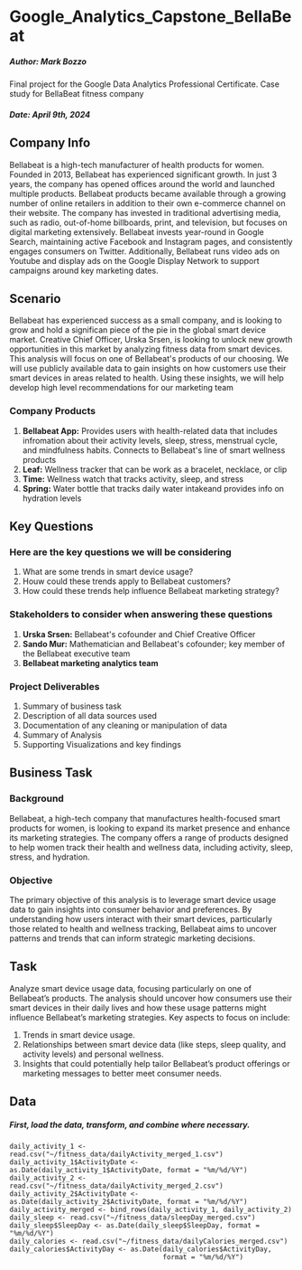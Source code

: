 # Google_Analytics_Capstone_BellaBeat
##### Author: Mark Bozzo
Final project for the Google Data Analytics Professional Certificate. Case study for BellaBeat fitness company
##### Date: April 9th, 2024

## Company Info
Bellabeat is a high-tech manufacturer of health products for women. Founded in 2013, Bellabeat has experienced significant growth. In just 3 years, the company has opened offices around the world and launched multiple products. Bellabeat products became available through a growing number of online retailers in addition to their own e-commerce channel on their website. The company has invested in traditional advertising media, such as radio, out-of-home billboards, print, and television, but focuses on digital marketing extensively. Bellabeat invests year-round in Google Search, maintaining active Facebook and Instagram pages, and consistently engages consumers on Twitter. Additionally, Bellabeat runs video ads on Youtube and display ads on the Google Display Network to support campaigns around key marketing dates.


## Scenario
Bellabeat has experienced success as a small company, and is looking to grow and hold a significan piece of the pie in the global smart device market. Creative Chief Officer, Urska Srsen, is looking to unlock new growth opportunities in this market by analyzing fitness data from smart devices. This analysis will focus on one of Bellabeat's products of our choosing. We will use publicly available data to gain insights on how customers use their smart devices in areas related to health. Using these insights, we will help develop high level recommendations for our marketing team 

### Company Products
  1) **Bellabeat App:** Provides users with health-related data that includes infromation about their activity levels, sleep, stress, menstrual cycle, and mindfulness habits. Connects to Bellabeat's line of smart wellness products
  2) **Leaf:** Wellness tracker that can be work as a bracelet, necklace, or clip
  3) **Time:** Wellness watch that tracks activity, sleep, and stress
  4) **Spring:** Water bottle that tracks daily water intakeand provides info on hydration levels


## Key Questions
### Here are the key questions we will be considering
  1) What are some trends in smart device usage?
  2) Houw could these trends apply to Bellabeat customers?
  3) How could these trends help influence Bellabeat marketing strategy?

### Stakeholders to consider when answering these questions
  1) **Urska Srsen:** Bellabeat's cofounder and Chief Creative Officer
  2) **Sando Mur:** Mathematician and Bellabeat's cofounder; key member of the Bellabeat executive team
  3) **Bellabeat marketing analytics team** 

### Project Deliverables
  1) Summary of business task
  2) Description of all data sources used
  3) Documentation of any cleaning or manipulation of data
  4) Summary of Analysis
  5) Supporting Visualizations and key findings

## Business Task
### Background
Bellabeat, a high-tech company that manufactures health-focused smart products for women, is looking to expand its market presence and enhance its marketing strategies. The company offers a range of products designed to help women track their health and wellness data, including activity, sleep, stress, and hydration.

### Objective
The primary objective of this analysis is to leverage smart device usage data to gain insights into consumer behavior and preferences. By understanding how users interact with their smart devices, particularly those related to health and wellness tracking, Bellabeat aims to uncover patterns and trends that can inform strategic marketing decisions.

## Task
Analyze smart device usage data, focusing particularly on one of Bellabeat’s products. The analysis should uncover how consumers use their smart devices in their daily lives and how these usage patterns might influence Bellabeat’s marketing strategies. Key aspects to focus on include:
  1) Trends in smart device usage.
  2) Relationships between smart device data (like steps, sleep quality, and activity levels) and personal wellness.
  3) Insights that could potentially help tailor Bellabeat’s product offerings or marketing messages to better meet consumer needs.

## Data
##### First, load the data, transform, and combine where necessary. 
```
daily_activity_1 <- read.csv("~/fitness_data/dailyActivity_merged_1.csv")
daily_activity_1$ActivityDate <- as.Date(daily_activity_1$ActivityDate, format = "%m/%d/%Y")
daily_activity_2 <- read.csv("~/fitness_data/dailyActivity_merged_2.csv")
daily_activity_2$ActivityDate <- as.Date(daily_activity_2$ActivityDate, format = "%m/%d/%Y")
daily_activity_merged <- bind_rows(daily_activity_1, daily_activity_2)
daily_sleep <- read.csv("~/fitness_data/sleepDay_merged.csv")
daily_sleep$SleepDay <- as.Date(daily_sleep$SleepDay, format = "%m/%d/%Y")
daily_calories <- read.csv("~/fitness_data/dailyCalories_merged.csv")
daily_calories$ActivityDay <- as.Date(daily_calories$ActivityDay,
                                      format = "%m/%d/%Y")

```






